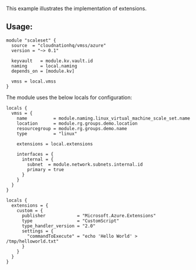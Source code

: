 This example illustrates the implementation of extensions.

## Usage:

```hcl
module "scaleset" {
  source  = "cloudnationhq/vmss/azure"
  version = "~> 0.1"

  keyvault   = module.kv.vault.id
  naming     = local.naming
  depends_on = [module.kv]

  vmss = local.vmss
}
```

The module uses the below locals for configuration:

```hcl
locals {
  vmss = {
    name          = module.naming.linux_virtual_machine_scale_set.name
    location      = module.rg.groups.demo.location
    resourcegroup = module.rg.groups.demo.name
    type          = "linux"

    extensions = local.extensions

    interfaces = {
      internal = {
        subnet  = module.network.subnets.internal.id
        primary = true
      }
    }
  }
}
```

```hcl
locals {
  extensions = {
    custom = {
      publisher            = "Microsoft.Azure.Extensions"
      type                 = "CustomScript"
      type_handler_version = "2.0"
      settings = {
        "commandToExecute" = "echo 'Hello World' > /tmp/helloworld.txt"
      }
    }
  }
}
```


